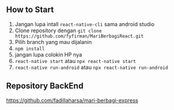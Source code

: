How to Start 
------------

1. Jangan lupa intall `react-native-cli` sama android studio
2. Clone repository dengan `git clone https://github.com/fyfirman/MariBerbagiReact.git`
3. Pilih branch yang mau dijalanin
4. `npm install`
5. jangan lupa colokin HP nya
6. `react-native start` atau `npx react-native start` 
7. `react-native run-android` atau `npx react-native run-android`

## Repository BackEnd
https://github.com/fadillaharsa/mari-berbagi-express
